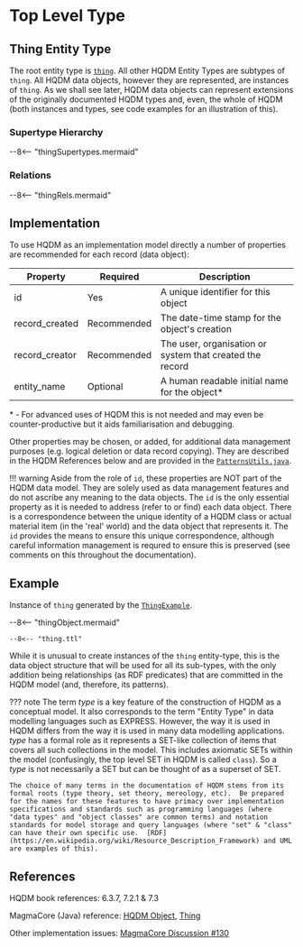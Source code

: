 # Top Level Type

## **Thing** Entity Type
The root entity type is [`thing`](https://github.com/hqdmTop/hqdmFramework/wiki/thing).  All other HQDM Entity Types are subtypes of `thing`.  All HQDM data objects, however they are represented, are instances of `thing`.  As we shall see later, HQDM data objects can represent extensions of the originally documented HQDM types and, even, the whole of HQDM (both instances and types, see code examples for an illustration of this).

### Supertype Hierarchy
--8<-- "thingSupertypes.mermaid"

### Relations
--8<-- "thingRels.mermaid"

## Implementation
To use HQDM as an implementation model directly a number of properties are recommended for each record (data object):

| Property | Required | Description |
| ----------- | ----------- | ----------- |
| id | Yes | A unique identifier for this object |
| record_created | Recommended | The date-time stamp for the object's creation |
| record_creator | Recommended | The user, organisation or system that created the record |
| entity_name | Optional | A human readable initial name for the object* |

\* - For advanced uses of HQDM this is not needed and may even be counter-productive but it aids familiarisation and debugging.

Other properties may be chosen, or added, for additional data management purposes (e.g. logical deletion or data record copying).  They are described in the HQDM References below and are provided in the [`PatternsUtils.java`](https://github.com/ClimbingAl/code-for-hqdm-patterns/blob/cb73d64e61fda53b48af49f2793d6761ba79cd2a/thing/thing/src/main/java/patterns/hqdm/PatternsUtils.java#L31).

!!! warning
    Aside from the role of `id`, these properties are NOT part of the HQDM data model.  They are solely used as data management features and do not ascribe any meaning to the data objects.  The `id` is the only essential property as it is needed to address (refer to or find) each data object.  There is a correspondence between the unique identity of a HQDM class or actual material item (in the 'real' world) and the data object that represents it.  The `id` provides the means to ensure this unique correspondence, although careful information management is requred to ensure this is preserved (see comments on this throughout the documentation).

## Example
Instance of ```thing``` generated by the [`ThingExample`](https://github.com/ClimbingAl/code-for-hqdm-patterns/blob/prefixes/thing/thing/src/main/java/patterns/hqdm/ThingApp.java).

--8<-- "thingObject.mermaid"

``` title="Thing object in TURTLE" hl_lines="5-9"
--8<-- "thing.ttl"
```
While it is unusual to create instances of the `thing` entity-type, this is the data object structure that will be used for all its sub-types, with the only addition being relationships (as RDF predicates) that are committed in the HQDM model (and, therefore, its patterns).

??? note
    The term _type_ is a key feature of the construction of HQDM as a conceptual model.  It also corresponds to the term "Entity Type" in data modelling languages such as EXPRESS.  However, the way it is used in HQDM differs from the way it is used in many data modelling applications.  _type_ has a formal role as it represents a SET-like collection of items that covers all such collections in the model.  This includes axiomatic SETs within the model (confusingly, the top level SET in HQDM is called `class`).  So a _type_ is not necessarily a SET but can be thought of as a superset of SET.

    The choice of many terms in the documentation of HQDM stems from its formal roots (type theory, set theory, mereology, etc).  Be prepared for the names for these features to have primacy over implementation specifications and standards such as programming languages (where "data types" and "object classes" are common terms) and notation standards for model storage and query languages (where "set" & "class" can have their own specific use.  [RDF](https://en.wikipedia.org/wiki/Resource_Description_Framework) and UML are examples of this).

## References

HQDM book references: 6.3.7, 7.2.1 & 7.3

MagmaCore (Java) reference: [HQDM Object](https://github.com/gchq/MagmaCore/blob/879e8f119f8defef457ba0caa366ee4aa3335bab/hqdm/src/main/java/uk/gov/gchq/magmacore/hqdm/pojo/HqdmObject.java#L28C1-L28C1), [Thing](https://github.com/gchq/MagmaCore/blob/main/hqdm/src/main/java/uk/gov/gchq/magmacore/hqdm/model/Thing.java)

Other implementation issues:
[MagmaCore Discussion #130](https://github.com/gchq/MagmaCore/discussions/130)

